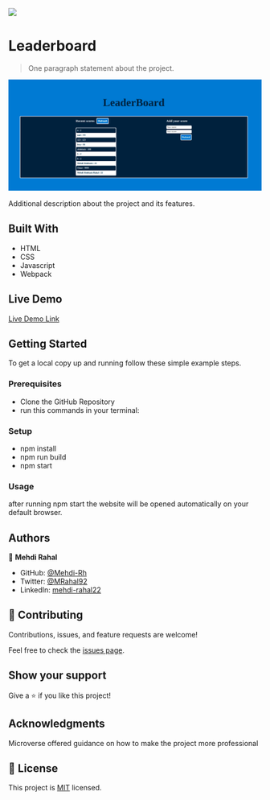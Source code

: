 ![](https://img.shields.io/badge/Microverse-blueviolet)

# Leaderboard

> One paragraph statement about the project.

![screenshot](./LeaderBoard-screenshot.png)

Additional description about the project and its features.

## Built With

- HTML
- CSS
- Javascript
- Webpack

## Live Demo

[Live Demo Link](https://livedemo.com)


## Getting Started

To get a local copy up and running follow these simple example steps.

### Prerequisites
- Clone the GitHub Repository
- run this commands in your terminal:

### Setup

- npm install
- npm run build
- npm start

### Usage
after running npm start the website will be opened automatically on your default browser.

## Authors

👤 **Mehdi Rahal**

- GitHub: [@Mehdi-Rh](https://github.com/Mehdi-Rh)
- Twitter: [@MRahal92](https://twitter.com/MRahal92)
- LinkedIn: [mehdi-rahal22](https://www.linkedin.com/in/mehdi-rahal22/)


## 🤝 Contributing

Contributions, issues, and feature requests are welcome!

Feel free to check the [issues page](https://github.com/Mehdi-Rh/Leaderboard/issues).

## Show your support

Give a ⭐️ if you like this project!

## Acknowledgments

Microverse offered guidance on how to make the project more professional


## 📝 License

This project is [MIT](./MIT.md) licensed.
